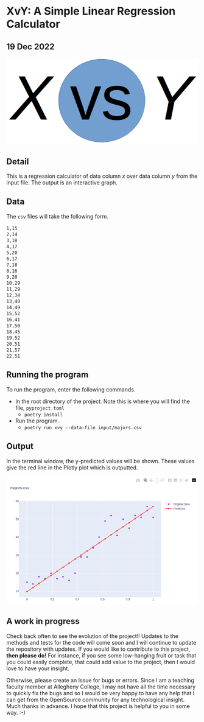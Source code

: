 # XvY: A Simple Linear Regression Calculator

## 19 Dec 2022

![graphics/xvsy.png](graphics/xvsy.png)

## Detail

This is a regression calculator of data column $x$ over data column $y$ from the input file. The output is an interactive graph.

## Data

The `csv` files will take the following form.

```
1,15
2,14
3,18
4,17
5,20
6,17
7,18
8,16
9,20
10,29
11,29
12,34
13,40
14,49
15,52
16,41
17,50
18,45
19,52
20,51
21,57
22,51
```

## Running the program

To run the program, enter the following commands.

* In the root directory of the project. Note this is where you will find the file, `pyproject.toml`
  + `poetry install`
* Run the program.
  + `poetry run xvy --data-file input/majors.csv`

## Output

In the terminal window, the y-predicted values will be shown. These values give the red line in the Plotly plot which is outputted.

![graphics/plot.png](graphics/plot.png)


## A work in progress

Check back often to see the evolution of the project!! Updates to the methods and tests for the code will come soon and I will continue to update the repository with updates. If you would like to contribute to this project, __then please do!__ For instance, if you see some low-hanging fruit or task that you could easily complete, that could add value to the project, then I would love to have your insight.

Otherwise, please create an Issue for bugs or errors. Since I am a teaching faculty member at Allegheny College, I may not have all the time necessary to quickly fix the bugs and so I would be very happy to have any help that I can get from the OpenSource community for any technological insight. Much thanks in advance. I hope that this project is helpful to you in some way. :-)
